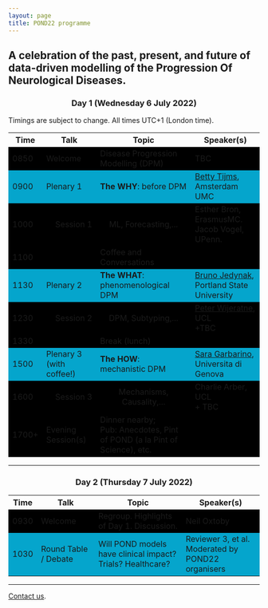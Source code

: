 ```yaml
---
layout: page
title: POND22 programme
---
```


## A celebration of the past, present, and future of data-driven modelling of the **P**rogression **O**f **N**eurological **D**iseases.


<h3 align="center">Day 1 (Wednesday 6 July 2022)</h3>

Timings are subject to change. All times UTC+1 (London time).

<table class="styled-table">
    <!-- <caption>Description</caption> -->
    <thead>
        <tr>
            <th scope="col">Time</th>
            <th scope="col">Talk</th>
            <th scope="col">Topic</th>
            <th scope="col">Speaker(s)</th>
        </tr>
    </thead>
    <tbody>
        <tr style="background-color:#000000">
            <td>0850</td><td>Welcome</td><td>Disease Progression Modelling (DPM)</td>
            <td>TBC</td>
        </tr>
        <tr style="background-color:#05a5cc">
            <td>0900</td><td>Plenary 1</td><td><strong>The WHY</strong>: before DPM</td>
            <td><a href="https://researchinformation.amsterdamumc.org/en/persons/betty-tijms">Betty Tijms</a>, Amsterdam UMC</td>
        </tr>
        <tr style="background-color:#000000">
            <td>1000</td><td style="text-align:right">Session 1</td><td style="text-align:center">ML, Forecasting,...</td>
            <td>Esther Bron, ErasmusMC. <br/>Jacob Vogel, UPenn.</td>
        </tr>
        <tr style="background-color:#000000">
            <td>1100</td><td></td><td>Coffee and Conversations</td>
            <td></td>
        </tr>
        <tr style="background-color:#05a5cc">
            <td>1130</td><td>Plenary 2</td><td><strong>The WHAT</strong>: phenomenological DPM</td>
            <td><a href="https://sites.google.com/site/brunomjedynak/">Bruno Jedynak</a>, Portland State University</td>
        </tr>
        <tr style="background-color:#000000">
            <td>1230</td><td style="text-align:right">Session 2</td><td style="text-align:center">DPM, Subtyping,...</td>
            <td><a href="https://pawij.github.io/">Peter Wijeratne</a>, UCL<br/>+TBC</td>
        </tr>
        <tr style="background-color:#000000">
            <td>1330</td><td></td><td>Break (lunch)</td>
            <td></td>
        </tr>
        <tr style="background-color:#05a5cc">
            <td>1500</td><td>Plenary 3 (with coffee!)</td><td><strong>The HOW</strong>: mechanistic DPM</td>
            <td><a href="https://sgarbarino.github.io/">Sara Garbarino</a>, Universita di Genova</td>
        </tr>
        <tr style="background-color:#000000">
            <td>1600</td><td style="text-align:right">Session 3</td><td style="text-align:center">Mechanisms, Causality,...</td>
            <td>Charlie Arber, UCL<br/>+ TBC</td>
        </tr>
        <tr style="background-color:#000000">
            <td>1700+</td><td>Evening Session(s)</td><td>Dinner nearby; <br/>Pub: Anecdotes, Pint of POND (a la Pint of Science), etc.</td>
            <td></td>
        </tr>
    </tbody>
</table>



<hr/>

<h3 align="center">Day 2 (Thursday 7 July 2022)</h3>

<table class="styled-table">
    <!-- <caption>Description</caption> -->
    <thead>
        <tr>
            <th scope="col">Time</th>
            <th scope="col">Talk</th>
            <th scope="col">Topic</th>
            <th scope="col">Speaker(s)</th>
        </tr>
    </thead>
    <tbody>
        <tr style="background-color:#000000">
            <td>0930</td><td>Welcome</td><td>Regroup. Highlights of Day 1. Discussion.</td>
            <td>Neil Oxtoby</td>
        </tr>
        <tr style="background-color:#05a5cc">
            <td>1030</td><td>Round Table / Debate</td><td>Will POND models have clinical impact? <br/>Trials? Healthcare?</td>
            <td>Reviewer 3, et al.<br/>Moderated by POND22 organisers</td>
        </tr>
    </tbody>
</table>

<hr/>

[Contact us](mailto:n.oxtoby@ucl.ac.uk).

